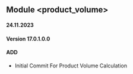 ## Module <product_volume>

#### 24.11.2023
#### Version 17.0.1.0.0
#### ADD
- Initial Commit For Product Volume Calculation

